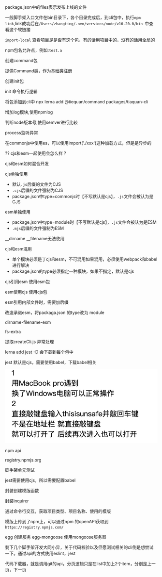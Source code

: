 package.json中的files表示发布上线的文件

一般脚手架入口文件在bin目录下，各个目录完成后，到cli包中，执行`npm link`,link成功后在`/Users/zhangting/.nvm/versions/node/v16.20.0/bin `中查看这个软链接

`import-local` 查看项目是是否有这个包，有的话用项目中的，没有的话用全局的

npm包名允许点，例如:`test.a`

创建command包

提供Command类，作为基础类注册

创建init包

init 命令执行逻辑

将包添加到cli中
npx lerna add @tiequan/command  packages/tiaquan-cli

增加log模块,使用npmlog

判断node版本号,使用semver进行比较

process监听异常

在commonjs中使用es，可以使用import('./xxx')这种加载方式，但是是异步的

?? cjs和esm一起使用会怎么样？

cjs和esm如何混合开发

cjs单独使用

- 默认`.js`后缀的文件为CJS
- `.cjs`后缀的文件强制为CJS
- package.json中type=commonjs时【不写默认是cjs】，`.js`文件会被认为是CJS

esm单独使用

- package.json中type=module时【不写默认是cjs】，`.js`文件会被认为是ESM
- `.mjs`后缀的文件强制为ESM

__dirname __filename无法使用

cjs和esm混用

- 单个模块必须是丁cjs和esm，不可混用如果混用，必须使用webpack和babel进行解决
- package.json的type必须指定一种模块，如果不指定，默认是cjs

cjs引用esm
使用esm包

esm使用cjs
使用cjs包

esm引用内部文件时，需要加后缀


改造承诺esm，将packaga.json 的type改为 module

dirname-filename-esm

fs-extra

提取createCli.js 异常处理


lerna add jest -D 会下载到每个包中

jest 默认是cjs，需要使用babel，下载babel相关

![](../images/20230703145017.png)

npm api

registry.npmjs.org


脚手架单元测试

jest需要使用cjs，所以需要配置babel

封装创建模版函数

封装inquirer

通过命令行交互，获取项目类型、项目名称、使用的模版

模版上传到了npm上，可以通过npm 的openAPI获取到 `https://registry.npmjs.com/`

egg 创建服务
egg-mongoose 使用mongoose服务器

剩下几个脚手架开发大同小异，关于代码校验以及但愿测试相关的cli倒是想尝试一下。通过api的方式使用eslint，jest

代码下载器，就是调用git的api，分页逻辑只是在list中加上2个item，分别是上一页，下一页